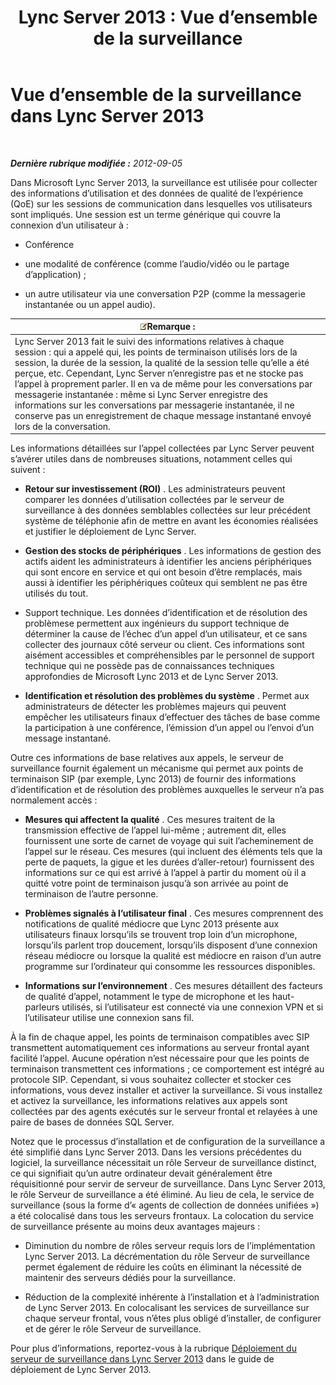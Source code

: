 ﻿---
title: 'Lync Server 2013 : Vue d’ensemble de la surveillance'
TOCTitle: Vue d’ensemble de la surveillance
ms:assetid: 5d5eb658-7fe0-42e6-acaf-700051d0a823
ms:mtpsurl: https://technet.microsoft.com/fr-fr/library/JJ204937(v=OCS.15)
ms:contentKeyID: 49891369
ms.date: 05/20/2016
mtps_version: v=OCS.15
ms.translationtype: HT
---

# Vue d’ensemble de la surveillance dans Lync Server 2013

 

_**Dernière rubrique modifiée :** 2012-09-05_

Dans Microsoft Lync Server 2013, la surveillance est utilisée pour collecter des informations d’utilisation et des données de qualité de l’expérience (QoE) sur les sessions de communication dans lesquelles vos utilisateurs sont impliqués. Une session est un terme générique qui couvre la connexion d’un utilisateur à :

  - Conférence

  - une modalité de conférence (comme l’audio/vidéo ou le partage d’application) ;

  - un autre utilisateur via une conversation P2P (comme la messagerie instantanée ou un appel audio).

<table>
<thead>
<tr class="header">
<th><img src="images/Gg398920.note(OCS.15).gif" title="note" alt="note" />Remarque :</th>
</tr>
</thead>
<tbody>
<tr class="odd">
<td>Lync Server 2013 fait le suivi des informations relatives à chaque session : qui a appelé qui, les points de terminaison utilisés lors de la session, la durée de la session, la qualité de la session telle qu’elle a été perçue, etc. Cependant, Lync Server n’enregistre pas et ne stocke pas l’appel à proprement parler. Il en va de même pour les conversations par messagerie instantanée : même si Lync Server enregistre des informations sur les conversations par messagerie instantanée, il ne conserve pas un enregistrement de chaque message instantané envoyé lors de la conversation.</td>
</tr>
</tbody>
</table>


Les informations détaillées sur l’appel collectées par Lync Server peuvent s’avérer utiles dans de nombreuses situations, notamment celles qui suivent :

  - **Retour sur investissement (ROI)** . Les administrateurs peuvent comparer les données d’utilisation collectées par le serveur de surveillance à des données semblables collectées sur leur précédent système de téléphonie afin de mettre en avant les économies réalisées et justifier le déploiement de Lync Server.

  - **Gestion des stocks de périphériques** . Les informations de gestion des actifs aident les administrateurs à identifier les anciens périphériques qui sont encore en service et qui ont besoin d’être remplacés, mais aussi à identifier les périphériques coûteux qui semblent ne pas être utilisés du tout.

  - Support technique. Les données d’identification et de résolution des problèmese permettent aux ingénieurs du support technique de déterminer la cause de l’échec d’un appel d’un utilisateur, et ce sans collecter des journaux côté serveur ou client. Ces informations sont aisément accessibles et compréhensibles par le personnel de support technique qui ne possède pas de connaissances techniques approfondies de Microsoft Lync 2013 et de Lync Server 2013.

  - **Identification et résolution des problèmes du système** . Permet aux administrateurs de détecter les problèmes majeurs qui peuvent empêcher les utilisateurs finaux d’effectuer des tâches de base comme la participation à une conférence, l’émission d’un appel ou l’envoi d’un message instantané.

Outre ces informations de base relatives aux appels, le serveur de surveillance fournit également un mécanisme qui permet aux points de terminaison SIP (par exemple, Lync 2013) de fournir des informations d’identification et de résolution des problèmes auxquelles le serveur n’a pas normalement accès :

  - **Mesures qui affectent la qualité** . Ces mesures traitent de la transmission effective de l’appel lui-même ; autrement dit, elles fournissent une sorte de carnet de voyage qui suit l’acheminement de l’appel sur le réseau. Ces mesures (qui incluent des éléments tels que la perte de paquets, la gigue et les durées d’aller-retour) fournissent des informations sur ce qui est arrivé à l’appel à partir du moment où il a quitté votre point de terminaison jusqu’à son arrivée au point de terminaison de l’autre personne.

  - **Problèmes signalés à l’utilisateur final** . Ces mesures comprennent des notifications de qualité médiocre que Lync 2013 présente aux utilisateurs finaux lorsqu’ils se trouvent trop loin d’un microphone, lorsqu’ils parlent trop doucement, lorsqu’ils disposent d’une connexion réseau médiocre ou lorsque la qualité est médiocre en raison d’un autre programme sur l’ordinateur qui consomme les ressources disponibles.

  - **Informations sur l’environnement** . Ces mesures détaillent des facteurs de qualité d’appel, notamment le type de microphone et les haut-parleurs utilisés, si l’utilisateur est connecté via une connexion VPN et si l’utilisateur utilise une connexion sans fil.

À la fin de chaque appel, les points de terminaison compatibles avec SIP transmettent automatiquement ces informations au serveur frontal ayant facilité l’appel. Aucune opération n’est nécessaire pour que les points de terminaison transmettent ces informations ; ce comportement est intégré au protocole SIP. Cependant, si vous souhaitez collecter et stocker ces informations, vous devez installer et activer la surveillance. Si vous installez et activez la surveillance, les informations relatives aux appels sont collectées par des agents exécutés sur le serveur frontal et relayées à une paire de bases de données SQL Server.

Notez que le processus d’installation et de configuration de la surveillance a été simplifié dans Lync Server 2013. Dans les versions précédentes du logiciel, la surveillance nécessitait un rôle Serveur de surveillance distinct, ce qui signifiait qu’un autre ordinateur devait généralement être réquisitionné pour servir de serveur de surveillance. Dans Lync Server 2013, le rôle Serveur de surveillance a été éliminé. Au lieu de cela, le service de surveillance (sous la forme d’« agents de collection de données unifiées ») a été colocalisé dans tous les serveurs frontaux. La colocation du service de surveillance présente au moins deux avantages majeurs :

  - Diminution du nombre de rôles serveur requis lors de l’implémentation Lync Server 2013. La décrémentation du rôle Serveur de surveillance permet également de réduire les coûts en éliminant la nécessité de maintenir des serveurs dédiés pour la surveillance.

  - Réduction de la complexité inhérente à l’installation et à l’administration de Lync Server 2013. En colocalisant les services de surveillance sur chaque serveur frontal, vous n’êtes plus obligé d’installer, de configurer et de gérer le rôle Serveur de surveillance.

Pour plus d’informations, reportez-vous à la rubrique [Déploiement du serveur de surveillance dans Lync Server 2013](lync-server-2013-deploying-monitoring.md) dans le guide de déploiement de Lync Server 2013.

